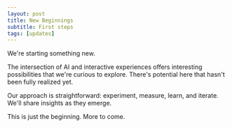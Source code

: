 ```yaml
---
layout: post
title: New Beginnings
subtitle: First steps
tags: [updates]
---
```


We're starting something new.

The intersection of AI and interactive experiences offers interesting possibilities that we're curious to explore. There's potential here that hasn't been fully realized yet.

Our approach is straightforward: experiment, measure, learn, and iterate. We'll share insights as they emerge.

This is just the beginning. More to come.